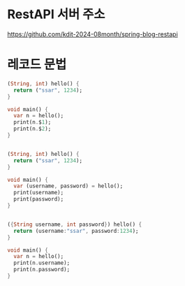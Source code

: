 # RestAPI 서버 주소

https://github.com/kdit-2024-08month/spring-blog-restapi

# 레코드 문법

```dart
(String, int) hello() {
  return ("ssar", 1234);
}

void main() {
  var n = hello();
  print(n.$1);
  print(n.$2);
}


(String, int) hello() {
  return ("ssar", 1234);
}

void main() {
  var (username, password) = hello();
  print(username);
  print(password);
}


({String username, int password}) hello() {
  return (username:"ssar", password:1234);
}

void main() {
  var n = hello();
  print(n.username);
  print(n.password);
}
```
